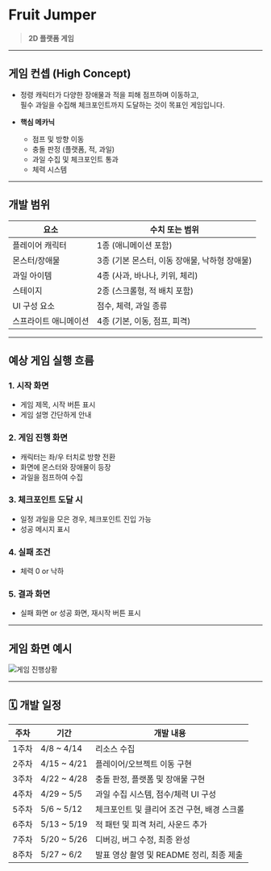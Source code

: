 # Fruit Jumper

> **2D 플랫폼 게임**  

---

## 게임 컨셉 (High Concept)

- 정령 캐릭터가 다양한 장애물과 적을 피해 점프하며 이동하고,  
  필수 과일을 수집해 체크포인트까지 도달하는 것이 목표인 게임입니다.
  
- **핵심 메카닉**
  - 점프 및 방향 이동
  - 충돌 판정 (플랫폼, 적, 과일)
  - 과일 수집 및 체크포인트 통과
  - 체력 시스템
 
---

## 개발 범위 

| 요소              | 수치 또는 범위 |
|------------------|----------------|
| 플레이어 캐릭터    | 1종 (애니메이션 포함) |
| 몬스터/장애물     | 3종 (기본 몬스터, 이동 장애물, 낙하형 장애물) |
| 과일 아이템        | 4종 (사과, 바나나, 키위, 체리) |
| 스테이지          | 2종 (스크롤형, 적 배치 포함) |
| UI 구성 요소       | 점수, 체력, 과일 종류 |
| 스프라이트 애니메이션 | 4종 (기본, 이동, 점프, 피격) |

---

##  예상 게임 실행 흐름

### 1. 시작 화면
- 게임 제목, 시작 버튼 표시
- 게임 설명 간단하게 안내

### 2. 게임 진행 화면
- 캐릭터는 좌/우 터치로 방향 전환
- 화면에 몬스터와 장애물이 등장
- 과일을 점프하여 수집

### 3. 체크포인트 도달 시
- 일정 과일을 모은 경우, 체크포인트 진입 가능
- 성공 메시지 표시

### 4. 실패 조건
- 체력 0 or 낙하 
  
### 5. 결과 화면
- 실패 화면 or 성공 화면, 재시작 버튼 표시
  
---

##  게임 화면 예시
![게임 진행상황](https://github.com/user-attachments/assets/92663505-6339-47da-a599-a3bee2d19efc)


---

## 🗓️ 개발 일정

| 주차 | 기간           | 개발 내용 |
|------|----------------|-----------|
| 1주차 | 4/8 ~ 4/14     | 리소스 수집 |
| 2주차 | 4/15 ~ 4/21    | 플레이어/오브젝트 이동 구현 |
| 3주차 | 4/22 ~ 4/28    | 충돌 판정, 플랫폼 및 장애물 구현 |
| 4주차 | 4/29 ~ 5/5     | 과일 수집 시스템, 점수/체력 UI 구성 |
| 5주차 | 5/6 ~ 5/12     | 체크포인트 및 클리어 조건 구현, 배경 스크롤 |
| 6주차 | 5/13 ~ 5/19    | 적 패턴 및 피격 처리, 사운드 추가 |
| 7주차 | 5/20 ~ 5/26    | 디버깅, 버그 수정, 최종 완성 |
| 8주차 | 5/27 ~ 6/2     | 발표 영상 촬영 및 README 정리, 최종 제출 |

